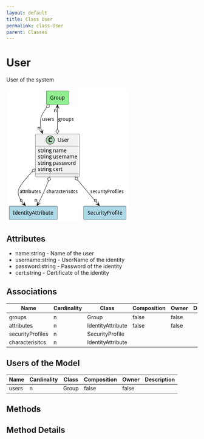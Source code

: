 ```yaml
---
layout: default
title: Class User
permalink: class-User
parent: Classes
---
```


# User

User of the system

![Logical Diagram](./logical.png)

## Attributes

* name:string - Name of the user
* username:string - UserName of the identity
* password:string - Password of the identity
* cert:string - Certificate of the identity


## Associations

| Name | Cardinality | Class | Composition | Owner | Description |
| --- | --- | --- | --- | --- | --- |
| groups | n | Group | false | false |  |
| attributes | n | IdentityAttribute | false | false |  |
| securityProfiles | n | SecurityProfile |  |  |  |
| characterisitcs | n | IdentityAttribute |  |  |  |



## Users of the Model

| Name | Cardinality | Class | Composition | Owner | Description |
| --- | --- | --- | --- | --- | --- |
| users | n | Group | false | false |  |





## Methods


<h2>Method Details</h2>
    

